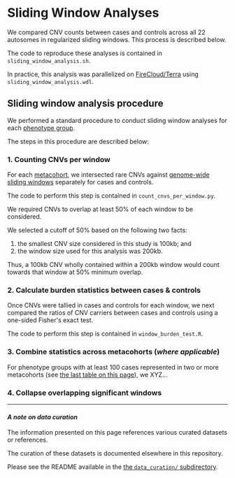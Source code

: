 # Sliding Window Analyses  

We compared CNV counts between cases and controls across all 22 autosomes in regularized sliding windows. This process is described below.  

The code to reproduce these analyses is contained in `sliding_window_analysis.sh`.  

In practice, this analysis was parallelized on [FireCloud/Terra](https://terra.bio) using `sliding_window_analysis.wdl`.  

## Sliding window analysis procedure

We performed a standard procedure to conduct sliding window analyses for each [phenotype group](https://github.com/talkowski-lab/rCNV2/tree/master/data_curation/phenotype/).  

The steps in this procedure are described below:  

### 1. Counting CNVs per window  

For each [metacohort](https://github.com/talkowski-lab/rCNV2/tree/master/data_curation/phenotype/), we intersected rare CNVs against [genome-wide sliding windows](https://github.com/talkowski-lab/rCNV2/tree/master/data_curation/binned_genome/) separately for cases and controls.  

The code to perform this step is contained in `count_cnvs_per_window.py`.  

We required CNVs to overlap at least 50% of each window to be considered.  

We selected a cutoff of 50% based on the following two facts: 
1. the smallest CNV size considered in this study is 100kb; and  
2. the window size used for this analysis was 200kb.  

Thus, a 100kb CNV wholly contained within a 200kb window would count towards that window at 50% minimum overlap.  

### 2. Calculate burden statistics between cases & controls  

Once CNVs were tallied in cases and controls for each window, we next compared the ratios of CNV carriers between cases and controls using a one-sided Fisher's exact test.  

The code to perform this step is contained in `window_burden_test.R`.  

### 3. Combine statistics across metacohorts (_where applicable_)  

For phenotype groups with at least 100 cases represented in two or more metacohorts (see [the last table on this page](https://github.com/talkowski-lab/rCNV2/tree/master/data_curation/phenotype/)), we XYZ...

### 4. Collapse overlapping significant windows  

---  

#### _A note on data curation_  

The information presented on this page references various curated datasets or references.  

The curation of these datasets is documented elsewhere in this repository.  

Please see the README available in the [the `data_curation/` subdirectory](https://github.com/talkowski-lab/rCNV2/tree/master/data_curation/).  
